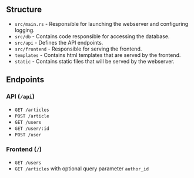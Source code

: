 ## Structure
- `src/main.rs` - Responsible for launching the webserver and configuring logging.
- `src/db` - Contains code responsible for accessing the database.
- `src/api` - Defines the API endpoints.
- `src/frontend` - Responsible for serving the frontend.
- `templates` - Contains html templates that are served by the frontend.
- `static` - Contains static files that will be served by the webserver.

## Endpoints
### API (`/api`)
- `GET /articles`
- `POST /article`
- `GET /users`
- `GET /user/:id`
- `POST /user`
### Frontend (`/`)
- `GET /users`
- `GET /articles` with optional query parameter `author_id`
